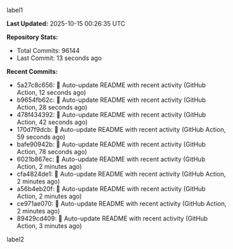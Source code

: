 
label1 
<!-- ACTIVITY_START -->
**Last Updated:** 2025-10-15 00:26:35 UTC

**Repository Stats:**
- Total Commits: 96144
- Last Commit: 13 seconds ago

**Recent Commits:**
- 5a27c8c656: 🤖 Auto-update README with recent activity (GitHub Action, 12 seconds ago)
- b9654fb62c: 🤖 Auto-update README with recent activity (GitHub Action, 28 seconds ago)
- 478f434392: 🤖 Auto-update README with recent activity (GitHub Action, 42 seconds ago)
- 170d7f9dcb: 🤖 Auto-update README with recent activity (GitHub Action, 59 seconds ago)
- bafe90942b: 🤖 Auto-update README with recent activity (GitHub Action, 78 seconds ago)
- 6021b867ec: 🤖 Auto-update README with recent activity (GitHub Action, 2 minutes ago)
- cfa4824de1: 🤖 Auto-update README with recent activity (GitHub Action, 2 minutes ago)
- a56b4eb20f: 🤖 Auto-update README with recent activity (GitHub Action, 2 minutes ago)
- ce971ae070: 🤖 Auto-update README with recent activity (GitHub Action, 2 minutes ago)
- 89429cd409: 🤖 Auto-update README with recent activity (GitHub Action, 3 minutes ago)
<!-- ACTIVITY_END -->

label2
